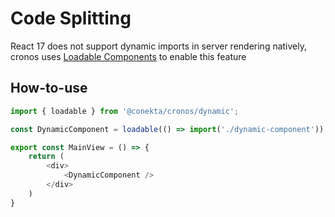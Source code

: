 # Code Splitting

React 17 does not support dynamic imports in server rendering natively, cronos uses [Loadable Components](https://loadable-components.com/) to enable this feature

## How-to-use

```js
import { loadable } from '@conekta/cronos/dynamic';

const DynamicComponent = loadable(() => import('./dynamic-component'));

export const MainView = () => {
    return (
        <div>
            <DynamicComponent />
        </div>
    )
}
```